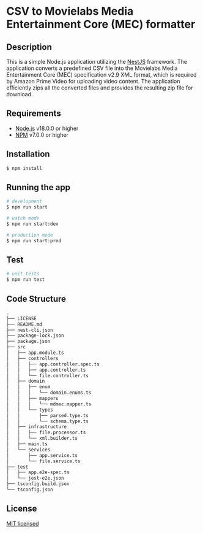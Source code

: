 # CSV to Movielabs Media Entertainment Core (MEC) formatter

## Description

This is a simple Node.js application utilizing the [NestJS](https://nestjs.com/) framework. The application converts a predefined CSV file into the Movielabs Media Entertainment Core (MEC) specification v2.9 XML format, which is required by Amazon Prime Video for uploading video content. The application efficiently zips all the converted files and provides the resulting zip file for download.

## Requirements

-   [Node.js](https://nodejs.org/en/) v18.0.0 or higher
-   [NPM](https://www.npmjs.com/) v7.0.0 or higher

## Installation

```bash
$ npm install
```

## Running the app

```bash
# development
$ npm run start

# watch mode
$ npm run start:dev

# production mode
$ npm run start:prod
```

## Test

```bash
# unit tests
$ npm run test
```

## Code Structure

```bash
.
├── LICENSE
├── README.md
├── nest-cli.json
├── package-lock.json
├── package.json
├── src
│   ├── app.module.ts
│   ├── controllers
│   │   ├── app.controller.spec.ts
│   │   ├── app.controller.ts
│   │   └── file.controller.ts
│   ├── domain
│   │   ├── enum
│   │   │   └── domain.enums.ts
│   │   ├── mappers
│   │   │   └── mdmec.mapper.ts
│   │   └── types
│   │       ├── parsed.type.ts
│   │       └── schema.type.ts
│   ├── infrastructure
│   │   ├── file.processor.ts
│   │   └── xml.builder.ts
│   ├── main.ts
│   └── services
│       ├── app.service.ts
│       └── file.service.ts
├── test
│   ├── app.e2e-spec.ts
│   └── jest-e2e.json
├── tsconfig.build.json
└── tsconfig.json
```

## License

[MIT licensed](LICENSE)
